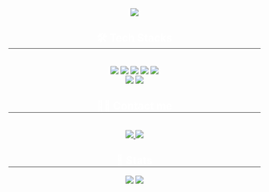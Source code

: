 <!-- 👋 인사 배너 -->
<div align="center">
  <img src="https://capsule-render.vercel.app/api?type=waving&color=0:222222,100:555555&height=180&text=Good%20to%20see%20you%20!&animation=fadeIn&fontColor=ffffff&fontSize=60" />
</div>

<!-- 🛠️ 기술 스택 -->
<div align="center">
  <h2 style="border-bottom: 1px solid #444; color: #ffffff;">🛠️ Tech Stacks</h2><br>
  <div style="margin: 0 auto; text-align: center;">
    <img src="https://img.shields.io/badge/Discord-5865F2?style=for-the-badge&logo=Discord&logoColor=white">
    <img src="https://img.shields.io/badge/CSS3-1572B6?style=for-the-badge&logo=CSS3&logoColor=white">
    <img src="https://img.shields.io/badge/Git-F05032?style=for-the-badge&logo=Git&logoColor=white">
    <img src="https://img.shields.io/badge/HTML5-E34F26?style=for-the-badge&logo=HTML5&logoColor=white">
    <img src="https://img.shields.io/badge/Java-007396?style=for-the-badge&logo=Java&logoColor=white">
    <br/>
    <img src="https://img.shields.io/badge/Javascript-F7DF1E?style=for-the-badge&logo=Javascript&logoColor=black">
    <img src="https://img.shields.io/badge/PyTorch-EE4C2C?style=for-the-badge&logo=PyTorch&logoColor=white">
  </div>
</div>

<!-- 📫 연락처 -->
<div align="center">
  <h2 style="border-bottom: 1px solid #444; color: #ffffff;">🧑‍💻 Contact me</h2><br>
  <div>
    <a href="https://velog.io/jilien/posts">
      <img src="https://img.shields.io/badge/Velog-20C997?style=for-the-badge&logo=Velog&logoColor=white">
    </a>
    <a href="mailto:jilien32@gmail.com">
      <img src="https://img.shields.io/badge/Gmail-EA4335?style=for-the-badge&logo=Gmail&logoColor=white">
    </a>
  </div>
</div>

<!-- 📊 활동 통계 -->
<div align="center">
  <h2 style="border-bottom: 1px solid #444; color: #ffffff;">🏅 Stats</h2>
  <div>
    <img src="https://github-readme-stats.vercel.app/api?username=jilien32&bg_color=222222&title_color=ffffff&text_color=cccccc" />
    <img src="https://github-readme-stats.vercel.app/api/top-langs/?username=jilien32&layout=compact&bg_color=222222&title_color=ffffff&text_color=cccccc" />
  </div>
</div>
